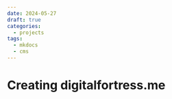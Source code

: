 ```yaml
---
date: 2024-05-27
draft: true 
categories:
  - projects
tags:
  - mkdocs
  - cms
---
```


# Creating digitalfortress.me
